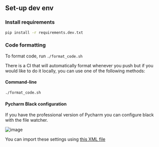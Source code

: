 ## Set-up dev env

### Install requirements
```bash
pip install -r requirements.dev.txt
```

### Code formatting
To format code, run `./format_code.sh`

There is a CI that will automatically format whenever you push but if you would like to do it locally, you can use one of the following methods:

#### Command-line
```bash
./format_code.sh
```

#### Pycharm Black configuration

If you have the professional version of Pycharm you can configure black with the file watcher.

![image](./images/black_config.png)

You can import these settings using [this XML file](./how_to/watchers.xml)
